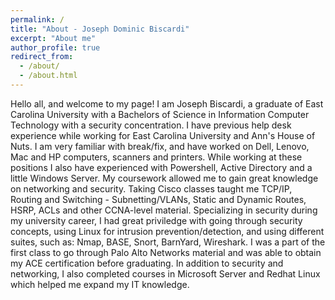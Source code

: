 ```yaml
---
permalink: /
title: "About - Joseph Dominic Biscardi"
excerpt: "About me"
author_profile: true
redirect_from: 
  - /about/
  - /about.html
---
```


Hello all, and welcome to my page! I am Joseph Biscardi, a graduate of East Carolina University with a Bachelors of Science in Information Computer Technology with a security concentration. I have previous help desk experience while working for East Carolina University and Ann's House of Nuts. I am very familiar with break/fix, and have worked on Dell, Lenovo, Mac and HP computers, scanners and printers. While working at these positions I also have experienced with Powershell, Active Directory and a little Windows Server. My coursework allowed me to gain great knowledge on networking and security. Taking Cisco classes taught me TCP/IP, Routing and Switching - Subnetting/VLANs, Static and Dynamic Routes, HSRP, ACLs and other CCNA-level material. Specializing in security during my university career, I had great priviledge with going through security concepts, using Linux for intrusion prevention/detection, and using different suites, such as: Nmap, BASE, Snort, BarnYard, Wireshark. I was a part of the first class to go through Palo Alto Networks material and was able to obtain my ACE certification before graduating. In addition to security and networking, I also completed courses in Microsoft Server and Redhat Linux which helped me expand my IT knowledge. 
